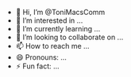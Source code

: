 - 👋 Hi, I’m @ToniMacsComm
- 👀 I’m interested in ...
- 🌱 I’m currently learning ...
- 💞️ I’m looking to collaborate on ...
- 📫 How to reach me ...
- 😄 Pronouns: ...
- ⚡ Fun fact: ...

<!---
ToniMacsComm/ToniMacsComm is a ✨ special ✨ repository because its `README.md` (this file) appears on your GitHub profile.
You can click the Preview link to take a look at your changes.
--->
